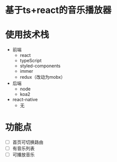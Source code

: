 # 基于ts+react的音乐播放器

# 使用技术栈

- 前端
  - react
  - typeScript
  - styled-components
  - immer
  - redux（改动为mobx）
- 后端
  - node
  - koa2
- react-native
  - 无

# 功能点

- [ ] 首页可切换路由
- [ ] 有音乐列表
- [ ] 可播放音乐